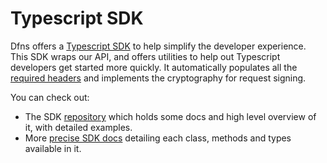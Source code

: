 # Typescript SDK

Dfns offers a [Typescript SDK](https://github.com/dfns/dfns-sdk-ts) to help simplify the developer experience.  This SDK wraps our API, and offers utilities to help out Typescript developers get started more quickly.  It automatically populates all the [required headers](request-headers.md) and implements the cryptography for request signing.&#x20;

You can check out:

* The SDK [repository](https://github.com/dfns/dfns-sdk-ts) which holds some docs and high level overview of it, with detailed examples.&#x20;
* More [precise SDK docs](https://dfns.github.io/dfns-sdk-ts/) detailing each class, methods and types available in it.
